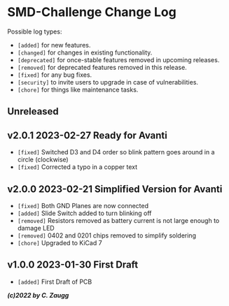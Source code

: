 # SMD-Challenge Change Log

Possible log types:

- `[added]` for new features.
- `[changed]` for changes in existing functionality.
- `[deprecated]` for once-stable features removed in upcoming releases.
- `[removed]` for deprecated features removed in this release.
- `[fixed]` for any bug fixes.
- `[security]` to invite users to upgrade in case of vulnerabilities.
- `[chore]` for things like maintenance tasks.

## Unreleased

## v2.0.1 2023-02-27 Ready for Avanti

- `[fixed]` Switched D3 and D4 order so blink pattern goes around in a circle (clockwise)
- `[fixed]` Corrected a typo in a copper text

## v2.0.0 2023-02-21 Simplified Version for Avanti

- `[fixed]` Both GND Planes are now connected
- `[added]` Slide Switch added to turn blinking off
- `[removed]` Resistors removed as battery current is not large enough to damage LED
- `[removed]` 0402 and 0201 chips removed to simplify soldering
- `[chore]` Upgraded to KiCad 7

## v1.0.0 2023-01-30 First Draft

- `[added]` First Draft of PCB

***(c)2022 by C. Zaugg***

